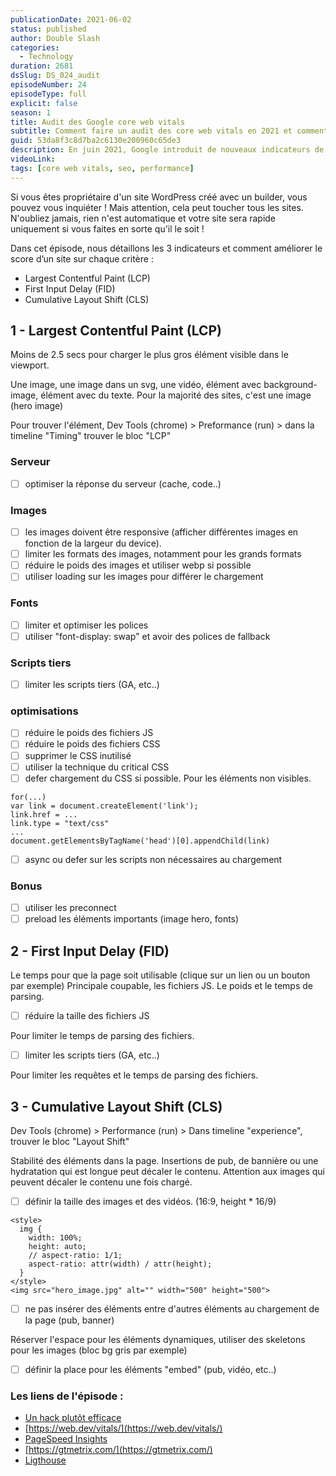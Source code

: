 ```yaml
---
publicationDate: 2021-06-02
status: published
author: Double Slash
categories:
  - Technology
duration: 2681
dsSlug: DS_024_audit
episodeNumber: 24
episodeType: full
explicit: false
season: 1
title: Audit des Google core web vitals
subtitle: Comment faire un audit des core web vitals en 2021 et comment améliorer le score d’un site sur chaque critère.
guid: 53da8f3c8d7ba2c6130e200960c65de3
description: En juin 2021, Google introduit de nouveaux indicateurs de performance pour les sites web. Ils annoncent qu'ils sont désormais pris en compte dans les critères pour le classement dans le résultat de recherches. On constate une panique générale des propriétaires de site web alors que Google avait prévenu depuis un moment que la vitesse de chargement serait de plus en plus prise en compte.
videoLink:
tags: [core web vitals, seo, performance]
---
```


Si vous êtes propriétaire d'un site WordPress créé avec un builder, vous pouvez vous inquiéter ! Mais attention, cela peut toucher tous les sites. N'oubliez jamais, rien n'est automatique et votre site sera rapide uniquement si vous faites en sorte qu'il le soit !

Dans cet épisode, nous détaillons les 3 indicateurs et comment améliorer le score d’un site sur chaque critère :

- Largest Contentful Paint (LCP)
- First Input Delay (FID)
- Cumulative Layout Shift (CLS)

## 1 - Largest Contentful Paint (LCP)

Moins de 2.5 secs pour charger le plus gros élément visible dans le viewport.

Une image, une image dans un svg, une vidéo, élément avec background-image, élément avec du texte.
Pour la majorité des sites, c'est une image (hero image)

Pour trouver l'élément, Dev Tools (chrome) > Preformance (run) > dans la timeline "Timing" trouver le bloc "LCP"

### Serveur

- [ ] optimiser la réponse du serveur (cache, code..)

### Images

- [ ] les images doivent être responsive (afficher différentes images en fonction de la largeur du device).
- [ ] limiter les formats des images, notamment pour les grands formats
- [ ] réduire le poids des images et utiliser webp si possible
- [ ] utiliser loading sur les images pour différer le chargement

### Fonts

- [ ] limiter et optimiser les polices
- [ ] utiliser "font-display: swap" et avoir des polices de fallback

### Scripts tiers

- [ ] limiter les scripts tiers (GA, etc..)

### optimisations

- [ ] réduire le poids des fichiers JS
- [ ] réduire le poids des fichiers CSS
- [ ] supprimer le CSS inutilisé
- [ ] utiliser la technique du critical CSS
- [ ] defer chargement du CSS si possible. Pour les éléments non visibles.

```
for(...)
var link = document.createElement('link');
link.href = ...
link.type = "text/css"
...
document.getElementsByTagName('head')[0].appendChild(link)
```

- [ ] async ou defer sur les scripts non nécessaires au chargement

### Bonus

- [ ] utiliser les preconnect
- [ ] preload les éléments importants (image hero, fonts)

## 2 - First Input Delay (FID)

Le temps pour que la page soit utilisable (clique sur un lien ou un bouton par exemple)
Principale coupable, les fichiers JS. Le poids et le temps de parsing.

- [ ] réduire la taille des fichiers JS

Pour limiter le temps de parsing des fichiers.

- [ ] limiter les scripts tiers (GA, etc..)

Pour limiter les requêtes et le temps de parsing des fichiers.

## 3 - Cumulative Layout Shift (CLS)

Dev Tools (chrome) > Performance (run) > Dans timeline "experience", trouver le bloc "Layout Shift"

Stabilité des éléments dans la page. Insertions de pub, de bannière ou une hydratation qui est longue peut décaler le contenu. Attention aux images qui peuvent décaler le contenu une fois chargé.

- [ ] définir la taille des images et des vidéos. (16:9, height \* 16/9)

```
<style>
  img {
    width: 100%;
    height: auto;
	// aspect-ratio: 1/1;
    aspect-ratio: attr(width) / attr(height);
  }
</style>
<img src="hero_image.jpg" alt="" width="500" height="500">

```

- [ ] ne pas insérer des éléments entre d'autres éléments au chargement de la page (pub, banner)

Réserver l'espace pour les éléments dynamiques, utiliser des skeletons pour les images (bloc bg gris par exemple)

- [ ] définir la place pour les éléments "embed" (pub, vidéo, etc..)

### Les liens de l'épisode :

- [Un hack plutôt efficace](https://www.devisedlabs.com/blog/largest-contentful-paint-lcp-hack)
- [https://web.dev/vitals/](https://web.dev/vitals/)
- [PageSpeed Insights](https://developers.google.com/speed/pagespeed/insights/?hl=fr)
- [https://gtmetrix.com/](https://gtmetrix.com/)
- [Ligthouse](https://developers.google.com/web/tools/lighthouse)




